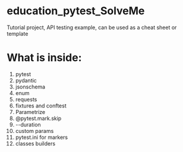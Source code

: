 # education_pytest_SolveMe
Tutorial project, API testing example, can be used as a cheat sheet or template

# What is inside:

1. pytest
2. pydantic
3. jsonschema
4. enum
5. requests
6. fixtures and conftest
7. Parametrize
8. @pytest.mark.skip
9. --duration
10. custom params
11. pytest.ini for markers
12. classes builders

